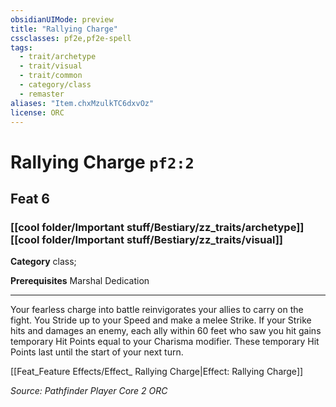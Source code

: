 ```yaml
---
obsidianUIMode: preview
title: "Rallying Charge"
cssclasses: pf2e,pf2e-spell
tags:
  - trait/archetype
  - trait/visual
  - trait/common
  - category/class
  - remaster
aliases: "Item.chxMzulkTC6dxvOz"
license: ORC
---
```

# Rallying Charge `pf2:2`
## Feat 6
### [[cool folder/Important stuff/Bestiary/zz_traits/archetype]][[cool folder/Important stuff/Bestiary/zz_traits/visual]]

**Category** class; 



**Prerequisites** Marshal Dedication
* * *
Your fearless charge into battle reinvigorates your allies to carry on the fight. You Stride up to your Speed and make a melee Strike. If your Strike hits and damages an enemy, each ally within 60 feet who saw you hit gains temporary Hit Points equal to your Charisma modifier. These temporary Hit Points last until the start of your next turn.

[[Feat_Feature Effects/Effect_ Rallying Charge|Effect: Rallying Charge]]

*Source: Pathfinder Player Core 2*
*ORC*